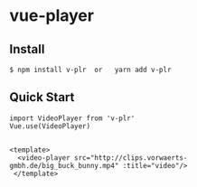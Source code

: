 # vue-player

## Install
```$ npm install v-plr  or   yarn add v-plr```

## Quick Start

```
import VideoPlayer from 'v-plr'
Vue.use(VideoPlayer)


<template>
  <video-player src="http://clips.vorwaerts-gmbh.de/big_buck_bunny.mp4" :title="video"/>
 </template>
```
